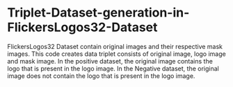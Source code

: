 # Triplet-Dataset-generation-in-FlickersLogos32-Dataset
FlickersLogos32 Dataset contain original images and their respective mask images. This code creates data triplet consists of original image, logo image and mask image. In the positive dataset, the original image contains the logo that is present in the logo image. In the Negative dataset, the original image does not contain the logo that is present in the logo image.
